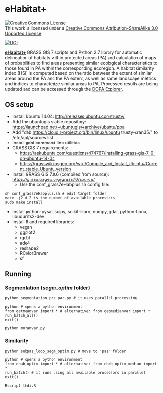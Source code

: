 eHabitat+
============

<a rel="license" href="http://creativecommons.org/licenses/by-sa/3.0/deed.en_US"><img alt="Creative Commons License" style="border-width:0" src="http://i.creativecommons.org/l/by-sa/3.0/88x31.png" /></a><br />This work is licensed under a <a rel="license" href="http://creativecommons.org/licenses/by-sa/3.0/deed.en_US">Creative Commons Attribution-ShareAlike 3.0 Unported License</a>.

[![DOI](https://zenodo.org/badge/DOI/10.5281/zenodo.5643271.svg)](https://doi.org/10.5281/zenodo.5643271)

[**eHabitat+**](https://www.sciencedirect.com/science/article/pii/S157495412300119X) GRASS GIS 7 scripts and Python 2.7 library for automatic delineation of habitats within protected areas (PA) and calculation of maps of probabilities to find areas presenting similar ecological characteristics to those found in PA within the corresponding ecoregion. A habitat similarity index (HSI) is computed based on the ratio between the extent of similar areas around the PA and the PA extent, as well as some  landscape metrics and indices to characterize similar areas to PA. Processed results are being updated and can be accessed through the [DOPA Explorer](https://dopa.jrc.ec.europa.eu/en).

## OS setup

- Install Ubuntu 14.04: http://releases.ubuntu.com/trusty/ 
- Add the ubuntugis stable repository: https://launchpad.net/~ubuntugis/+archive/ubuntu/ppa
- Add "deb https://cloud.r-project.org/bin/linux/ubuntu trusty-cran35/" to /etc/apt/sources.list
- Install gdal command line utilities
- GRASS GIS 7 requirements:
	- https://askubuntu.com/questions/474767/installing-grass-gis-7-0-on-ubuntu-14-04
	- https://grasswiki.osgeo.org/wiki/Compile_and_Install_Ubuntu#Current_stable_Ubuntu_version 
- Install GRASS GIS 7.0.6 (compiled from source): https://grass.osgeo.org/grass70/source/
	- Use the conf_grass7eHabplus.sh config file:

```
sh conf_grass7eHabplus.sh # edit target folder
make -j2 # 2 is the number of available processors
sudo make install
```

- Install python-pysal, scipy, scikit-learn, numpy, gdal, python-fiona, libudunits2-dev
- Install R and required libraries:
	- vegan
	- ggplot2
	- rgdal
	- ade4
	- reshape2
	- RColorBrewer
	- sf

## Running

### Segmentation (_segm_optim_ folder)

```
python segmentation_pca_par.py # it uses parallel processing

python # opens a python environment
from getmeanvar import * # alternative: from getmedianvar import *
run_batch_all()
exit()

python moranvar.py
```

### Similarity

```
python subpas_loop_segm_optim.py # move to 'pas' folder

python # opens a python environment
from ehab_optim import * # alternative: from ehab_optim_median import *
run_batch() # it runs using all available processors in parallel
exit()

Rscript thdi.R
```

